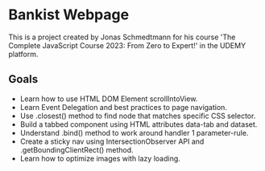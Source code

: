 # Bankist Webpage

This is a project created by Jonas Schmedtmann for his course 'The Complete JavaScript Course 2023: From Zero to Expert!' in the UDEMY platform.

## Goals

- Learn how to use HTML DOM Element scrollIntoView.
- Learn Event Delegation and best practices to page navigation.
- Use .closest() method to find node that matches specific CSS selector.
- Build a tabbed component using HTML attributes data-tab and dataset.
- Understand .bind() method to work around handler 1 parameter-rule.
- Create a sticky nav using IntersectionObserver API and .getBoundingClientRect() method.
- Learn how to optimize images with lazy loading.
